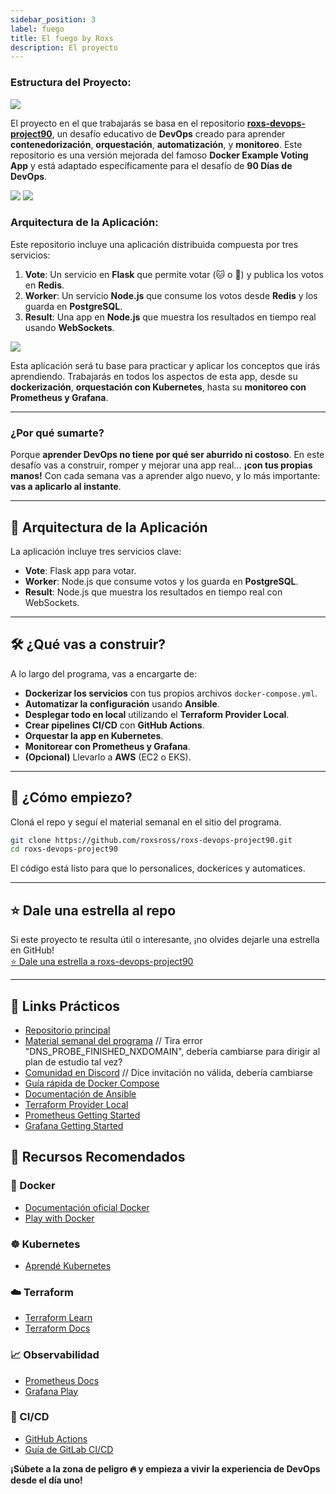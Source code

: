 ```yaml
---
sidebar_position: 3
label: fuego
title: El fuego by Roxs
description: El proyecto
---
```



### **Estructura del Proyecto:**

![](../static/images/banner/15.png)

El proyecto en el que trabajarás se basa en el repositorio **[roxs-devops-project90](https://github.com/roxsross/roxs-devops-project90)**, un desafío educativo de **DevOps** creado para aprender **contenedorización**, **orquestación**, **automatización**, y **monitoreo**. Este repositorio es una versión mejorada del famoso **Docker Example Voting App** y está adaptado específicamente para el desafío de **90 Días de DevOps**.

![](../static/images/2.png)
![](../static/images/1.png)

### **Arquitectura de la Aplicación:**

Este repositorio incluye una aplicación distribuida compuesta por tres servicios:

1. **Vote**: Un servicio en **Flask** que permite votar (🐱 o 🐶) y publica los votos en **Redis**.
2. **Worker**: Un servicio **Node.js** que consume los votos desde **Redis** y los guarda en **PostgreSQL**.
3. **Result**: Una app en **Node.js** que muestra los resultados en tiempo real usando **WebSockets**.

![](../static/images/6.png)

Esta aplicación será tu base para practicar y aplicar los conceptos que irás aprendiendo. Trabajarás en todos los aspectos de esta app, desde su **dockerización**, **orquestación con Kubernetes**, hasta su **monitoreo con Prometheus y Grafana**.

---

### **¿Por qué sumarte?**

Porque **aprender DevOps no tiene por qué ser aburrido ni costoso**.
En este desafío vas a construir, romper y mejorar una app real... **¡con tus propias manos!**
Con cada semana vas a aprender algo nuevo, y lo más importante: **vas a aplicarlo al instante**.

---

## 🧩 **Arquitectura de la Aplicación**

La aplicación incluye tres servicios clave:

* **Vote**: Flask app para votar.
* **Worker**: Node.js que consume votos y los guarda en **PostgreSQL**.
* **Result**: Node.js que muestra los resultados en tiempo real con WebSockets.

---

## 🛠️ **¿Qué vas a construir?**

A lo largo del programa, vas a encargarte de:

* **Dockerizar los servicios** con tus propios archivos `docker-compose.yml`.
* **Automatizar la configuración** usando **Ansible**.
* **Desplegar todo en local** utilizando el **Terraform Provider Local**.
* **Crear pipelines CI/CD** con **GitHub Actions**.
* **Orquestar la app en Kubernetes**.
* **Monitorear con Prometheus y Grafana**.
* **(Opcional)** Llevarlo a **AWS** (EC2 o EKS).

---

## 🤘 ¿Cómo empiezo?

Cloná el repo y seguí el material semanal en el sitio del programa.

```bash
git clone https://github.com/roxsross/roxs-devops-project90.git
cd roxs-devops-project90
```

El código está listo para que lo personalices, dockerices y automatices.

---

## ⭐ Dale una estrella al repo

Si este proyecto te resulta útil o interesante, ¡no olvides dejarle una estrella en GitHub!  
[⭐ Dale una estrella a roxs-devops-project90](https://github.com/roxsross/roxs-devops-project90)

---

## 🔗 Links Prácticos

- [Repositorio principal](https://github.com/roxsross/roxs-devops-project90)
- [Material semanal del programa](https://90diasdedevops.com/) // Tira error "DNS_PROBE_FINISHED_NXDOMAIN", debería cambiarse para dirigir al plan de estudio tal vez?
- [Comunidad en Discord](https://discord.com/invite/RWQjCRaVJ3) // Dice invitación no válida, debería cambiarse
- [Guía rápida de Docker Compose](https://docs.docker.com/compose/gettingstarted/)
- [Documentación de Ansible](https://docs.ansible.com/)
- [Terraform Provider Local](https://registry.terraform.io/providers/hashicorp/local/latest/docs)
- [Prometheus Getting Started](https://prometheus.io/docs/prometheus/latest/getting_started/)
- [Grafana Getting Started](https://grafana.com/docs/grafana/latest/getting-started/)



## 🔗 Recursos Recomendados

### 🐳 Docker
- [Documentación oficial Docker](https://docs.docker.com/get-started/)
- [Play with Docker](https://labs.play-with-docker.com/)

### ☸️ Kubernetes
- [Aprendé Kubernetes](https://kubernetes.io/docs/tutorials/kubernetes-basics/)


### ☁️ Terraform
- [Terraform Learn](https://learn.hashicorp.com/collections/terraform/aws-get-started)
- [Terraform Docs](https://developer.hashicorp.com/terraform/docs)

### 📈 Observabilidad
- [Prometheus Docs](https://prometheus.io/docs/introduction/overview/)
- [Grafana Play](https://play.grafana.org/)

### 🤖 CI/CD
- [GitHub Actions](https://docs.github.com/en/actions/quickstart)
- [Guía de GitLab CI/CD](https://docs.gitlab.com/)


**¡Súbete a la zona de peligro 🔥 y empieza a vivir la experiencia de DevOps desde el día uno!**


